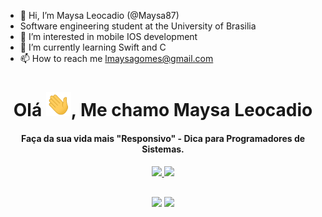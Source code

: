 - 👋 Hi, I’m Maysa Leocadio (@Maysa87)
- Software engineering student at the University of Brasilia 
- 👀 I’m interested in mobile IOS development
- 🌱 I’m currently learning Swift and C
- 📫 How to reach me lmaysagomes@gmail.com

<h1 align="center">Olá <img src="https://raw.githubusercontent.com/ABSphreak/ABSphreak/master/gifs/Hi.gif" width="40px" />, Me chamo Maysa Leocadio</h1>

<h4 align="center">Faça da sua vida mais "Responsivo" - Dica para Programadores de Sistemas.
<h4/>
 
 <div align="center">
  <a href="https://github.com/Maysa87">
  <img height="150em" src="https://github-readme-stats.vercel.app/api?username=Maysa87&show_icons=true&theme=github_dark&include_all_commits=true&count_private=true"/>
  <img height="150em" src="https://github-readme-stats.vercel.app/api/top-langs/?username=Maysa87&layout=compact&theme=github_dark"/>
</div>
  
  ##
  
<div align="center"> 
  <a href = "mailto:lmaysagomes@gmail.com"><img src="https://img.shields.io/badge/Gmail-D14836?style=for-the-badge&logo=gmail&logoColor=white" target="_blank"></a>
  <a href="https://www.linkedin.com/in/maysa-leocadio-b8aa6a266/" target="_blank"><img src="https://img.shields.io/badge/-LinkedIn-%230077B5?style=for-the-badge&logo=linkedin&logoColor=white" target="_blank"></a>
</div>

<!---
Maysa87/Maysa87 is a ✨ special ✨ repository because its `README.md` (this file) appears on your GitHub profile.
You can click the Preview link to take a look at your changes.
--->
